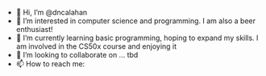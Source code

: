 - 👋 Hi, I’m @dncalahan
- 👀 I’m interested in computer science and programming. I am also a beer enthusiast!
- 🌱 I’m currently learning basic programming, hoping to expand my skills. I am involved in the CS50x course and enjoying it
- 💞️ I’m looking to collaborate on ... tbd
- 📫 How to reach me: 

<!---
dncalahan/dncalahan is a ✨ special ✨ repository because its `README.md` (this file) appears on your GitHub profile.
You can click the Preview link to take a look at your changes.
--->
